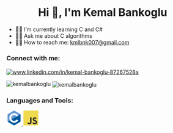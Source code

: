 <h1 align="center">Hi 👋, I'm Kemal Bankoglu</h1>

- 🏋️‍♂️ I’m currently learning C and C#
- 🙋‍♂️ Ask me about C algorithms 
- 🧑‍💻 How to reach me: kmlbnk007@gmail.com 

<h3 align="left">Connect with me:</h3>
<p align="left">
<a href="https://linkedin.com/in/www.linkedin.com/in/kemal-bankoglu-87267528a" target="blank"><img align="center" src="https://raw.githubusercontent.com/rahuldkjain/github-profile-readme-generator/master/src/images/icons/Social/linked-in-alt.svg" alt="www.linkedin.com/in/kemal-bankoglu-87267528a" height="30" width="40" /></a>
</p>

<p><img align="left" src="https://github-readme-stats.vercel.app/api/top-langs?username=kemalbankoglu&show_icons=true&locale=en&layout=compact" alt="kemalbankoglu" /></p>

<p>&nbsp;<img align="center" src="https://github-readme-stats.vercel.app/api?username=kemalbankoglu&show_icons=true&locale=en" alt="kemalbankoglu" /></p>

<h3 align="left">Languages and Tools:</h3>
<p align="left"> <a href="https://www.cprogramming.com/" target="_blank" rel="noreferrer"> <img src="https://raw.githubusercontent.com/devicons/devicon/master/icons/c/c-original.svg" alt="c" width="40" height="40"/> </a> <a href="https://developer.mozilla.org/en-US/docs/Web/JavaScript" target="_blank" rel="noreferrer"> <img src="https://raw.githubusercontent.com/devicons/devicon/master/icons/javascript/javascript-original.svg" alt="javascript" width="40" height="40"/> </a> </p>

